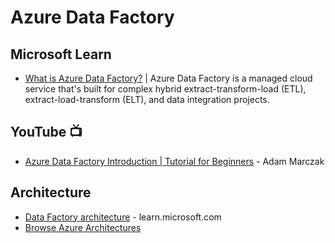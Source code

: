 # Azure Data Factory

## Microsoft Learn
* [What is Azure Data Factory?](https://learn.microsoft.com/en-us/azure/data-factory/introduction) | Azure Data Factory is a managed cloud service that's built for complex hybrid extract-transform-load (ETL), extract-load-transform (ELT), and data integration projects.


## YouTube 📺
* [Azure Data Factory Introduction | Tutorial for Beginners](https://www.youtube.com/playlist?list=PLGjZwEtPN7j8b9dPA0HrtJDptOB69B506) - Adam Marczak


## Architecture
* [Data Factory architecture](https://learn.microsoft.com/en-us/azure/data-factory/media/introduction/data-factory-visual-guide.png) - learn.microsoft.com
* [Browse Azure Architectures](https://learn.microsoft.com/en-us/azure/architecture/browse/?terms=data%20factory)
